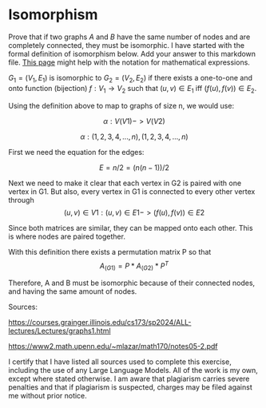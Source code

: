 # Isomorphism

Prove that if two graphs $A$ and $B$ have the same number of nodes and are
completely connected, they must be isomorphic. I have started with the formal
definition of isomorphism below. Add your answer to this markdown file. [This
page](https://docs.github.com/en/get-started/writing-on-github/working-with-advanced-formatting/writing-mathematical-expressions)
might help with the notation for mathematical expressions.

$G_1=(V_1 , E_1)$ is isomorphic to $G_2 = (V_2, E_2)$ if there exists a
one-to-one and onto function (bijection) $f: V_1 \rightarrow V_2$ such that $(u,v)
\in E_1$ iff $(f(u),f(v)) \in E_2$.

Using the definition above to map to graphs of size n, we would use:

$$α:V(V1) -> V(V2)$$

$$α: (1,2,3,4,...,n), (1,2,3,4,...,n)$$

First we need the equation for the edges:

$$E = n/2 = (n(n-1))/2$$

Next we need to  make it clear that each vertex in G2 is paired with one vertex in G1. But also, every vertex in G1 is connected to every other vertex through $$(u,v) ∈ V1: (u,v) ∈ E1 -> (f(u),f(v)) ∈ E2$$

Since both matrices are similar, they can be mapped onto each other. This is where nodes are paired together.

With this definition there exists a permutation matrix P so that $$A_(G1) = P * A_(G2) * P^T$$

Therefore, A and B must be isomorphic because of their connected nodes, and having the same amount of nodes.

Sources:

https://courses.grainger.illinois.edu/cs173/sp2024/ALL-lectures/Lectures/graphs1.html

https://www2.math.upenn.edu/~mlazar/math170/notes05-2.pdf

I certify that I have listed all sources used to complete this exercise, including the use of any Large Language Models. All of the work is my own, except where stated otherwise. I am aware that plagiarism carries severe penalties and that if plagiarism is suspected, charges may be filed against me without prior notice.
